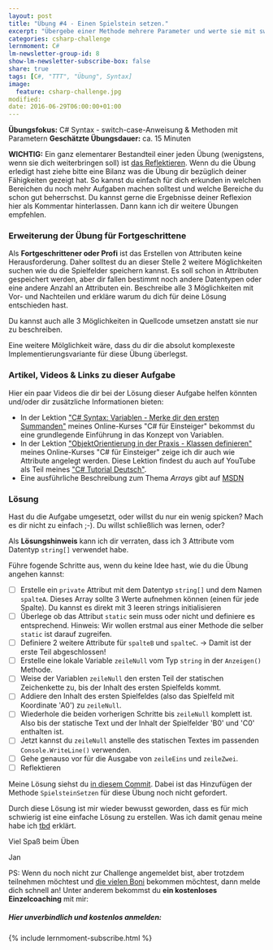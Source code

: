 ```yaml
---
layout: post
title: "Übung #4 - Einen Spielstein setzen."
excerpt: "Übergebe einer Methode mehrere Parameter und werte sie mit switch-case aus."
categories: csharp-challenge
lernmoment: C#
lm-newsletter-group-id: 8
show-lm-newsletter-subscribe-box: false
share: true
tags: [C#, "TTT", "Übung", Syntax]
image:
  feature: csharp-challenge.jpg
modified:
date: 2016-06-29T06:00:00+01:00
---
```


**Übungsfokus:** C# Syntax - switch-case-Anweisung & Methoden mit Parametern
**Geschätzte Übungsdauer:** ca. 15 Minuten


**WICHTIG:** Ein ganz elementarer Bestandteil einer jeden Übung (wenigstens, wenn sie dich weiterbringen soll) ist [das Reflektieren](http://clean-code-developer.de/die-grade/roter-grad/#Taeglich_reflektieren). Wenn du die Übung erledigt hast ziehe bitte eine Bilanz was die Übung dir bezüglich deiner Fähigkeiten gezeigt hat. So kannst du einfach für dich erkunden in welchen Bereichen du noch mehr Aufgaben machen solltest und welche Bereiche du schon gut beherrschst. Du kannst gerne die Ergebnisse deiner Reflexion hier als Kommentar hinterlassen. Dann kann ich dir weitere Übungen empfehlen.

### Erweiterung der Übung für Fortgeschrittene

Als **Fortgeschrittener oder Profi** ist das Erstellen von Attributen keine Herausforderung. Daher solltest du an dieser Stelle 2 weitere Möglichkeiten suchen wie du die Spielfelder speichern kannst. Es soll schon in Attributen gespeichert werden, aber dir fallen bestimmt noch andere Datentypen oder eine andere Anzahl an Attributen ein. Beschreibe alle 3 Möglichkeiten mit Vor- und Nachteilen und erkläre warum du dich für deine Lösung entschieden hast.

Du kannst auch alle 3 Möglichkeiten in Quellcode umsetzen anstatt sie nur zu beschreiben.

Eine weitere Mölglichkeit wäre, dass du dir die absolut komplexeste Implementierungsvariante für diese Übung überlegst.

### Artikel, Videos & Links zu dieser Aufgabe

Hier ein paar Videos die dir bei der Lösung dieser Aufgabe helfen könnten und/oder dir zusätzliche Informationen bieten:

 - In der Lektion ["C# Syntax: Variablen - Merke dir den ersten Summanden"](https://www.udemy.com/einstieg-in-csharp-software-programmieren-wie-ein-profi/learn/v4/t/lecture/4126104) meines Online-Kurses "C# für Einsteiger" bekommst du eine grundlegende Einführung in das Konzept von Variablen.
 - In der Lektion ["ObjektOrientierung in der Praxis - Klassen definieren"](https://www.udemy.com/einstieg-in-csharp-software-programmieren-wie-ein-profi/learn/v4/t/lecture/4247880) meines Online-Kurses "C# für Einsteiger" zeige ich dir auch wie Attribute angelegt werden. Diese Lektion findest du auch auf YouTube als Teil meines ["C# Tutorial Deutsch"](https://youtu.be/xKfepjFQNuI).
 - Eine ausführliche Beschreibung zum Thema *Arrays* gibt auf [MSDN](https://msdn.microsoft.com/de-de/library/9b9dty7d.aspx)

### Lösung

Hast du die Aufgabe umgesetzt, oder willst du nur ein wenig spicken? Mach es dir nicht zu einfach ;-). Du willst schließlich was lernen, oder?

Als **Lösungshinweis** kann ich dir verraten, dass ich 3 Attribute vom Datentyp `string[]` verwendet habe. 

Führe fogende Schritte aus, wenn du keine Idee hast, wie du die Übung angehen kannst:

  - [  ] Erstelle ein `private` Attribut mit dem Datentyp `string[]` und dem Namen `spalteA`. Dieses Array sollte 3 Werte aufnehmen können (einen für jede Spalte). Du kannst es direkt mit 3 leeren strings initialisieren
  - [  ] Überlege ob das Attribut `static` sein muss oder nicht und definiere es entsprechend. Hinweis: Wir wollen erstmal aus einer Methode die selber `static` ist darauf zugreifen.
  - [  ] Definiere 2 weitere Attribute für `spalteB` und `spalteC`. -> Damit ist der erste Teil abgeschlossen!
  - [  ] Erstelle eine lokale Variable `zeileNull` vom Typ `string` in der `Anzeigen()` Methode.
  - [  ] Weise der Variablen `zeileNull` den ersten Teil der statischen Zeichenkette zu, bis der Inhalt des ersten Spielfelds kommt.
  - [  ] Addiere den Inhalt des ersten Spielfeldes (also das Spielfeld mit Koordinate 'A0') zu `zeileNull`. 
  - [  ] Wiederhole die beiden vorherigen Schritte bis `zeileNull` komplett ist. Also bis der statische Text und der Inhalt der Spielfelder 'B0' und 'C0' enthalten ist.
  - [  ] Jetzt kannst du `zeileNull` anstelle des statischen Textes im passenden `Console.WriteLine()` verwenden.
  - [  ] Gehe genauso vor für die Ausgabe von `zeileEins` und `zeileZwei`.
  - [  ] Reflektieren

Meine Lösung siehst du [in diesem Commit](https://github.com/LernMoment/ttt-challenge/commit/34451b473dc6156aa41d361bdc09e11f7da1d2c2). Dabei ist das Hinzufügen der Methode `SpielsteinSetzen` für diese Übung noch nicht gefordert.

Durch diese Lösung ist mir wieder bewusst geworden, dass es für mich schwierig ist eine einfache Lösung zu erstellen. Was ich damit genau meine habe ich [tbd]() erklärt.

Viel Spaß beim Üben

Jan

PS: Wenn du noch nicht zur Challenge angemeldet bist, aber trotzdem teilnehmen möchtest und [die vielen Boni](/csharp-challenge/deine-vorteile-bei-anmeldung/) bekommen möchtest, dann melde dich schnell an! Unter anderem bekommst du **ein kostenloses Einzelcoaching** mit mir:

<div class="subscribe-notice">
  <h5>Hier unverbindlich und kostenlos anmelden:</h5>
    {% include lernmoment-subscribe.html %}
</div>
